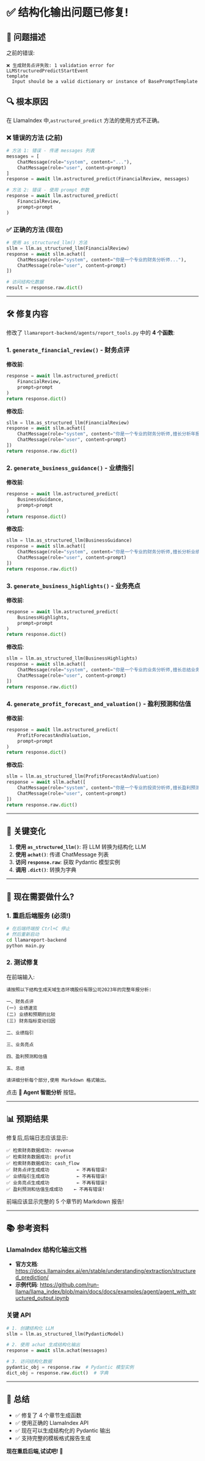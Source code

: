 # ✅ 结构化输出问题已修复!

## 🐛 问题描述

之前的错误:
```
❌ 生成财务点评失败: 1 validation error for LLMStructuredPredictStartEvent
template
  Input should be a valid dictionary or instance of BasePromptTemplate
```

## 🔍 根本原因

在 LlamaIndex 中,`astructured_predict` 方法的使用方式不正确。

### ❌ 错误的方法 (之前)

```python
# 方法 1: 错误 - 传递 messages 列表
messages = [
    ChatMessage(role="system", content="..."),
    ChatMessage(role="user", content=prompt)
]
response = await llm.astructured_predict(FinancialReview, messages)

# 方法 2: 错误 - 使用 prompt 参数
response = await llm.astructured_predict(
    FinancialReview,
    prompt=prompt
)
```

### ✅ 正确的方法 (现在)

```python
# 使用 as_structured_llm() 方法
sllm = llm.as_structured_llm(FinancialReview)
response = await sllm.achat([
    ChatMessage(role="system", content="你是一个专业的财务分析师..."),
    ChatMessage(role="user", content=prompt)
])

# 访问结构化数据
result = response.raw.dict()
```

---

## 🛠️ 修复内容

修改了 `llamareport-backend/agents/report_tools.py` 中的 **4 个函数**:

### 1. `generate_financial_review()` - 财务点评

**修改前**:
```python
response = await llm.astructured_predict(
    FinancialReview,
    prompt=prompt
)
return response.dict()
```

**修改后**:
```python
sllm = llm.as_structured_llm(FinancialReview)
response = await sllm.achat([
    ChatMessage(role="system", content="你是一个专业的财务分析师,擅长分析年报数据。"),
    ChatMessage(role="user", content=prompt)
])
return response.raw.dict()
```

### 2. `generate_business_guidance()` - 业绩指引

**修改前**:
```python
response = await llm.astructured_predict(
    BusinessGuidance,
    prompt=prompt
)
return response.dict()
```

**修改后**:
```python
sllm = llm.as_structured_llm(BusinessGuidance)
response = await sllm.achat([
    ChatMessage(role="system", content="你是一个专业的财务分析师,擅长分析业绩指引。"),
    ChatMessage(role="user", content=prompt)
])
return response.raw.dict()
```

### 3. `generate_business_highlights()` - 业务亮点

**修改前**:
```python
response = await llm.astructured_predict(
    BusinessHighlights,
    prompt=prompt
)
return response.dict()
```

**修改后**:
```python
sllm = llm.as_structured_llm(BusinessHighlights)
response = await sllm.achat([
    ChatMessage(role="system", content="你是一个专业的业务分析师,擅长总结业务亮点。"),
    ChatMessage(role="user", content=prompt)
])
return response.raw.dict()
```

### 4. `generate_profit_forecast_and_valuation()` - 盈利预测和估值

**修改前**:
```python
response = await llm.astructured_predict(
    ProfitForecastAndValuation,
    prompt=prompt
)
return response.dict()
```

**修改后**:
```python
sllm = llm.as_structured_llm(ProfitForecastAndValuation)
response = await sllm.achat([
    ChatMessage(role="system", content="你是一个专业的投资分析师,擅长盈利预测和估值分析。"),
    ChatMessage(role="user", content=prompt)
])
return response.raw.dict()
```

---

## 🎯 关键变化

1. **使用 `as_structured_llm()`**: 将 LLM 转换为结构化 LLM
2. **使用 `achat()`**: 传递 ChatMessage 列表
3. **访问 `response.raw`**: 获取 Pydantic 模型实例
4. **调用 `.dict()`**: 转换为字典

---

## 🚀 现在需要做什么?

### 1. 重启后端服务 (必须!)

```bash
# 在后端终端按 Ctrl+C 停止
# 然后重新启动
cd llamareport-backend
python main.py
```

### 2. 测试修复

在前端输入:

```
请按照以下结构生成天域生态环境股份有限公司2023年的完整年报分析:

一、财务点评
(一) 业绩速览
(二) 业绩和预期的比较
(三) 财务指标变动归因

二、业绩指引

三、业务亮点

四、盈利预测和估值

五、总结

请详细分析每个部分,使用 Markdown 格式输出。
```

点击 **🤖 Agent 智能分析** 按钮。

---

## 📊 预期结果

修复后,后端日志应该显示:

```
✅ 检索财务数据成功: revenue
✅ 检索财务数据成功: profit
✅ 检索财务数据成功: cash_flow
✅ 财务点评生成成功          ← 不再有错误!
✅ 业绩指引生成成功          ← 不再有错误!
✅ 业务亮点生成成功          ← 不再有错误!
✅ 盈利预测和估值生成成功    ← 不再有错误!
```

前端应该显示完整的 5 个章节的 Markdown 报告!

---

## 📚 参考资料

### LlamaIndex 结构化输出文档

- **官方文档**: https://docs.llamaindex.ai/en/stable/understanding/extraction/structured_prediction/
- **示例代码**: https://github.com/run-llama/llama_index/blob/main/docs/docs/examples/agent/agent_with_structured_output.ipynb

### 关键 API

```python
# 1. 创建结构化 LLM
sllm = llm.as_structured_llm(PydanticModel)

# 2. 使用 achat 生成结构化输出
response = await sllm.achat(messages)

# 3. 访问结构化数据
pydantic_obj = response.raw  # Pydantic 模型实例
dict_obj = response.raw.dict()  # 字典
```

---

## 🎉 总结

- ✅ 修复了 4 个章节生成函数
- ✅ 使用正确的 LlamaIndex API
- ✅ 现在可以生成结构化的 Pydantic 输出
- ✅ 支持完整的模板格式报告生成

**现在重启后端,试试吧!** 🚀

